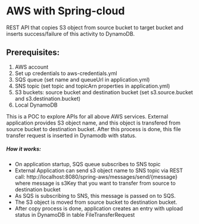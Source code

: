
# AWS with Spring-cloud 
REST API that copies S3 object from source bucket to target bucket and inserts success/failure of this activity to DynamoDB.

## Prerequisites:
1. AWS account
2. Set up credentials to aws-credentials.yml
2. SQS queue (set name and queueUrl in application.yml)
3. SNS topic (set topic and topicArn properties in application.yml)
4. S3 buckets: source bucket and destination bucket (set s3.source.bucket and s3.destination.bucket)
5. Local DynamoDB 

This is a POC to explore APIs for all above AWS services.
External application provides S3 object name, and this object is transfered from source bucket to destination bucket. 
After this process is done, this file transfer request is inserted in Dynamodb with status. 

##### How it works:
* On application startup, SQS queue subscribes to SNS topic
* External Application can send s3 object name to SNS topic via REST call: 
	http://localhost:8080/spring-aws/messages/send/{message} 
	where message is s3Key that you want to transfer from source to destination bucket	
* As SQS is subscribing to SNS, this message is passed on to SQS. 	
* The S3 object is moved from source bucket to destination bucket.
* After copy process is done, application creates an entry with upload status in DynamoDB in table FileTransferRequest


